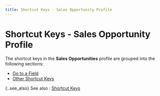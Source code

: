 ```yaml
---
title: Shortcut Keys - Sales Opportunity Profile
---
```


# Shortcut Keys - Sales Opportunity Profile


The shortcut keys in the **Sales Opportunities** profile are grouped into the following sections:

- [Go to a Field]({{site.sp_baseurl}}/navigation/sales-docs/sales-opportunity-profile/go_to_a_field_short_cut_keys_sales_opportunity_profile.html)
- [Other Shortcut Keys]({{site.sp_baseurl}}/navigation/sales-docs/sales-opportunity-profile/other_short_cut_keys_sales_opportunity_profile.html)



{:.see_also}
See also
: [Shortcut Keys]({{site.sp_baseurl}}/navigation/short_cut_keys_introduction_sales.html)
